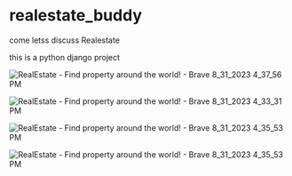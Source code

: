 # realestate_buddy


come letss discuss Realestate

this is a python django project

![RealEstate - Find property around the world! - Brave 8_31_2023 4_37_56 PM](https://github.com/goutham-hari/realestate_buddy/assets/106226664/5e4bc342-88a5-46ac-88fc-0adce5ec37b2)


![RealEstate - Find property around the world! - Brave 8_31_2023 4_33_31 PM](https://github.com/goutham-hari/realestate_buddy/assets/106226664/0dcecdce-9a6a-4eef-8deb-10b83cdb3479)

![RealEstate - Find property around the world! - Brave 8_31_2023 4_35_53 PM](https://github.com/goutham-hari/realestate_buddy/assets/106226664/445edb77-998d-4b42-bf03-acf79c738e4a)


![RealEstate - Find property around the world! - Brave 8_31_2023 4_35_53 PM](https://github.com/goutham-hari/realestate_buddy/assets/106226664/445edb77-998d-4b42-bf03-acf79c738e4a)


